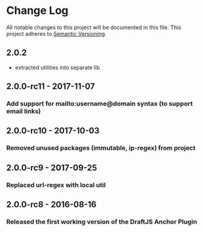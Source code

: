 # Change Log

All notable changes to this project will be documented in this file.
This project adheres to [Semantic Versioning](http://semver.org/).

## 2.0.2
- extracted utilities into separate lib

## 2.0.0-rc11 - 2017-11-07
### Add support for mailto:username@domain syntax (to support email links)

## 2.0.0-rc10 - 2017-10-03
### Removed unused packages (immutable, ip-regex) from project

## 2.0.0-rc9 - 2017-09-25
### Replaced url-regex with local util

## 2.0.0-rc8 - 2016-08-16
### Released the first working version of the DraftJS Anchor Plugin

